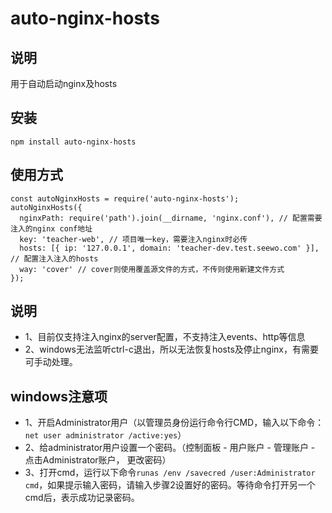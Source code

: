 # auto-nginx-hosts

## 说明
用于自动启动nginx及hosts

## 安装
```
npm install auto-nginx-hosts
```

## 使用方式
```
const autoNginxHosts = require('auto-nginx-hosts');
autoNginxHosts({
  nginxPath: require('path').join(__dirname, 'nginx.conf'), // 配置需要注入的nginx conf地址
  key: 'teacher-web', // 项目唯一key，需要注入nginx时必传
  hosts: [{ ip: '127.0.0.1', domain: 'teacher-dev.test.seewo.com' }], // 配置注入注入的hosts
  way: 'cover' // cover则使用覆盖源文件的方式，不传则使用新建文件方式
});
```

## 说明
* 1、目前仅支持注入nginx的server配置，不支持注入events、http等信息
* 2、windows无法监听ctrl-c退出，所以无法恢复hosts及停止nginx，有需要可手动处理。

## windows注意项
* 1、开启Administrator用户（以管理员身份运行命令行CMD，输入以下命令：`net user administrator /active:yes`）
* 2、给administrator用户设置一个密码。（控制面板 - 用户账户 - 管理账户 - 点击Administrator账户， 更改密码）
* 3、打开cmd，运行以下命令`runas /env /savecred /user:Administrator cmd`，如果提示输入密码，请输入步骤2设置好的密码。等待命令打开另一个cmd后，表示成功记录密码。

